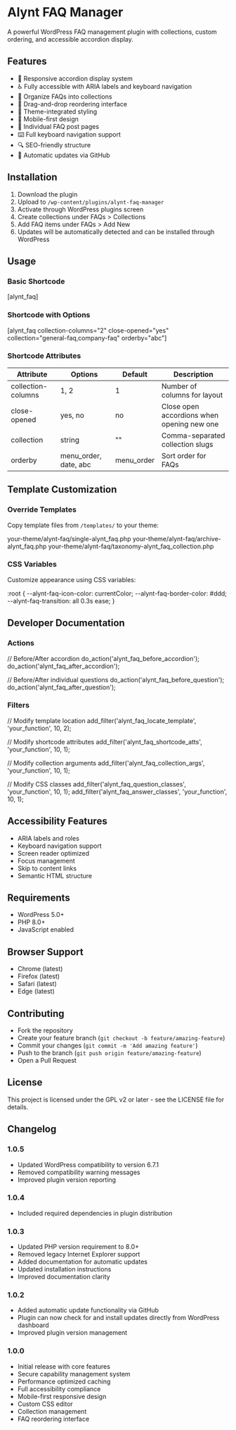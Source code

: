 # Alynt FAQ Manager

A powerful WordPress FAQ management plugin with collections, custom ordering, and accessible accordion display.

## Features

- 📱 Responsive accordion display system
- ♿ Fully accessible with ARIA labels and keyboard navigation
- 📑 Organize FAQs into collections
- 🔄 Drag-and-drop reordering interface
- 🎨 Theme-integrated styling
- 📱 Mobile-first design
- 🔗 Individual FAQ post pages
- ⌨️ Full keyboard navigation support
- 🔍 SEO-friendly structure
- 🔄 Automatic updates via GitHub

## Installation

1. Download the plugin
2. Upload to `/wp-content/plugins/alynt-faq-manager`
3. Activate through WordPress plugins screen
4. Create collections under FAQs > Collections
5. Add FAQ items under FAQs > Add New
6. Updates will be automatically detected and can be installed through WordPress

## Usage

### Basic Shortcode

[alynt_faq]

### Shortcode with Options

[alynt_faq collection-columns="2" close-opened="yes" collection="general-faq,company-faq" orderby="abc"]

### Shortcode Attributes

| Attribute | Options | Default | Description |
|-----------|---------|---------|-------------|
| collection-columns | 1, 2 | 1 | Number of columns for layout |
| close-opened | yes, no | no | Close open accordions when opening new one |
| collection | string | "" | Comma-separated collection slugs |
| orderby | menu_order, date, abc | menu_order | Sort order for FAQs |

## Template Customization

### Override Templates

Copy template files from `/templates/` to your theme:

your-theme/alynt-faq/single-alynt_faq.php your-theme/alynt-faq/archive-alynt_faq.php your-theme/alynt-faq/taxonomy-alynt_faq_collection.php

### CSS Variables

Customize appearance using CSS variables:

:root {
    --alynt-faq-icon-color: currentColor;
    --alynt-faq-border-color: #ddd;
    --alynt-faq-transition: all 0.3s ease;
}

## Developer Documentation

### Actions

// Before/After accordion
do_action('alynt_faq_before_accordion');
do_action('alynt_faq_after_accordion');

// Before/After individual questions
do_action('alynt_faq_before_question');
do_action('alynt_faq_after_question');

### Filters

// Modify template location
add_filter('alynt_faq_locate_template', 'your_function', 10, 2);

// Modify shortcode attributes
add_filter('alynt_faq_shortcode_atts', 'your_function', 10, 1);

// Modify collection arguments
add_filter('alynt_faq_collection_args', 'your_function', 10, 1);

// Modify CSS classes
add_filter('alynt_faq_question_classes', 'your_function', 10, 1);
add_filter('alynt_faq_answer_classes', 'your_function', 10, 1);

## Accessibility Features

- ARIA labels and roles
- Keyboard navigation support
- Screen reader optimized
- Focus management
- Skip to content links
- Semantic HTML structure

## Requirements

- WordPress 5.0+
- PHP 8.0+
- JavaScript enabled

## Browser Support

- Chrome (latest)
- Firefox (latest)
- Safari (latest)
- Edge (latest)

## Contributing

- Fork the repository
- Create your feature branch (`git checkout -b feature/amazing-feature`)
- Commit your changes (`git commit -m 'Add amazing feature'`)
- Push to the branch (`git push origin feature/amazing-feature`)
- Open a Pull Request

## License

This project is licensed under the GPL v2 or later - see the LICENSE file for details.

## Changelog

### 1.0.5
- Updated WordPress compatibility to version 6.7.1
- Removed compatibility warning messages
- Improved plugin version reporting

### 1.0.4
- Included required dependencies in plugin distribution

### 1.0.3
- Updated PHP version requirement to 8.0+
- Removed legacy Internet Explorer support
- Added documentation for automatic updates
- Updated installation instructions
- Improved documentation clarity

### 1.0.2
- Added automatic update functionality via GitHub
- Plugin can now check for and install updates directly from WordPress dashboard
- Improved plugin version management

### 1.0.0
- Initial release with core features
- Secure capability management system
- Performance optimized caching
- Full accessibility compliance
- Mobile-first responsive design
- Custom CSS editor
- Collection management
- FAQ reordering interface